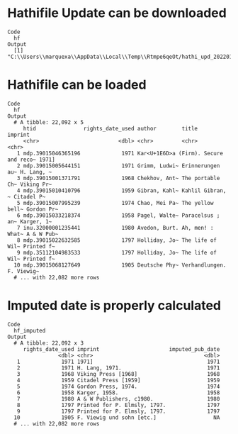 # Hathifile Update can be downloaded

    Code
      hf
    Output
      [1] "C:\\Users\\marquexa\\AppData\\Local\\Temp\\Rtmpe6qeOt/hathi_upd_20220119.txt.gz"

# Hathifile can be loaded

    Code
      hf
    Output
      # A tibble: 22,092 x 5
         htid               rights_date_used author        title            imprint   
         <chr>                         <dbl> <chr>         <chr>            <chr>     
       1 mdp.39015046365196             1971 Kar<U+1E6D>a (Firm). Secure and reco~ 1971]     
       2 mdp.39015005644151             1971 Grimm, Ludwi~ Erinnerungen au~ H. Lang, ~
       3 mdp.39015001371791             1968 Chekhov, Ant~ The portable Ch~ Viking Pr~
       4 mdp.39015010410796             1959 Gibran, Kahl~ Kahlil Gibran, ~ Citadel P~
       5 mdp.39015007995239             1974 Chao, Mei Pa~ The yellow bell~ Gordon Pr~
       6 mdp.39015033218374             1958 Pagel, Walte~ Paracelsus ; an~ Karger, 1~
       7 inu.32000001235441             1980 Avedon, Burt. Ah, men! : What~ A & W Pub~
       8 mdp.39015022632585             1797 Holliday, Jo~ The life of Wil~ Printed f~
       9 mdp.35112104983533             1797 Holliday, Jo~ The life of Wil~ Printed f~
      10 mdp.39015068127649             1905 Deutsche Phy~ Verhandlungen.   F. Viewig~
      # ... with 22,082 more rows

# Imputed date is properly calculated

    Code
      hf_imputed
    Output
      # A tibble: 22,092 x 3
         rights_date_used imprint                      imputed_pub_date
                    <dbl> <chr>                                   <dbl>
       1             1971 1971]                                    1971
       2             1971 H. Lang, 1971.                           1971
       3             1968 Viking Press [1968]                      1968
       4             1959 Citadel Press [1959]                     1959
       5             1974 Gordon Press, 1974.                      1974
       6             1958 Karger, 1958.                            1958
       7             1980 A & W Publishers, c1980.                 1980
       8             1797 Printed for P. Elmsly, 1797.             1797
       9             1797 Printed for P. Elmsly, 1797.             1797
      10             1905 F. Viewig und sohn [etc.]                  NA
      # ... with 22,082 more rows

